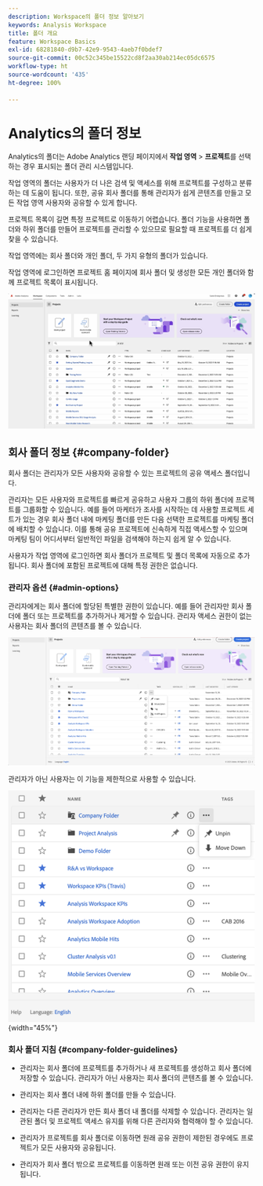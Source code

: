 ```yaml
---
description: Workspace의 폴더 정보 알아보기
keywords: Analysis Workspace
title: 폴더 개요
feature: Workspace Basics
exl-id: 68281840-d9b7-42e9-9543-4aeb7f0bdef7
source-git-commit: 00c52c345be15522cd8f2aa30ab214ec05dc6575
workflow-type: ht
source-wordcount: '435'
ht-degree: 100%

---
```


# Analytics의 폴더 정보

Analytics의 폴더는 Adobe Analytics 랜딩 페이지에서 **작업 영역** > **프로젝트**&#x200B;를 선택하는 경우 표시되는 폴더 관리 시스템입니다.

작업 영역의 폴더는 사용자가 더 나은 검색 및 액세스를 위해 프로젝트를 구성하고 분류하는 데 도움이 됩니다. 또한, 공유 회사 폴더를 통해 관리자가 쉽게 콘텐츠를 만들고 모든 작업 영역 사용자와 공유할 수 있게 합니다.

프로젝트 목록이 길면 특정 프로젝트로 이동하기 어렵습니다. 폴더 기능을 사용하면 폴더와 하위 폴더를 만들어 프로젝트를 관리할 수 있으므로 필요할 때 프로젝트를 더 쉽게 찾을 수 있습니다.

작업 영역에는 회사 폴더와 개인 폴더, 두 가지 유형의 폴더가 있습니다.

작업 영역에 로그인하면 프로젝트 홈 페이지에 회사 폴더 및 생성한 모든 개인 폴더와 함께 프로젝트 목록이 표시됩니다.

![](/help/analyze/analysis-workspace/build-workspace-project/assets/landing-page2.png)

## 회사 폴더 정보 {#company-folder}

회사 폴더는 관리자가 모든 사용자와 공유할 수 있는 프로젝트의 공유 액세스 폴더입니다.

관리자는 모든 사용자와 프로젝트를 빠르게 공유하고 사용자 그룹의 하위 폴더에 프로젝트를 그룹화할 수 있습니다. 예를 들어 마케터가 조사를 시작하는 데 사용할 프로젝트 세트가 있는 경우 회사 폴더 내에 마케팅 폴더를 만든 다음 선택한 프로젝트를 마케팅 폴더에 배치할 수 있습니다. 이를 통해 공유 프로젝트에 신속하게 직접 액세스할 수 있으며 마케팅 팀이 어디서부터 일반적인 파일을 검색해야 하는지 쉽게 알 수 있습니다.

사용자가 작업 영역에 로그인하면 회사 폴더가 프로젝트 및 폴더 목록에 자동으로 추가됩니다. 회사 폴더에 포함된 프로젝트에 대해 특정 권한은 없습니다.


### 관리자 옵션 {#admin-options}

관리자에게는 회사 폴더에 할당된 특별한 권한이 있습니다. 예를 들어 관리자만 회사 폴더에 폴더 또는 프로젝트를 추가하거나 제거할 수 있습니다. 관리자 액세스 권한이 없는 사용자는 회사 폴더의 콘텐츠를 볼 수 있습니다.

![](/help/analyze/analysis-workspace/build-workspace-project/assets/admin-options.png)

관리자가 아닌 사용자는 이 기능을 제한적으로 사용할 수 있습니다.

![](/help/analyze/analysis-workspace/build-workspace-project/assets/non-admin-folder-options.png){width="45%"}

### 회사 폴더 지침 {#company-folder-guidelines}

- 관리자는 회사 폴더에 프로젝트를 추가하거나 새 프로젝트를 생성하고 회사 폴더에 저장할 수 있습니다. 관리자가 아닌 사용자는 회사 폴더의 콘텐츠를 볼 수 있습니다.

- 관리자는 회사 폴더 내에 하위 폴더를 만들 수 있습니다.

- 관리자는 다른 관리자가 만든 회사 폴더 내 폴더를 삭제할 수 있습니다. 관리자는 일관된 폴더 및 프로젝트 액세스 유지를 위해 다른 관리자와 협력해야 할 수 있습니다.

- 관리자가 프로젝트를 회사 폴더로 이동하면 원래 공유 권한이 제한된 경우에도 프로젝트가 모든 사용자와 공유됩니다.

- 관리자가 회사 폴더 밖으로 프로젝트를 이동하면 원래 또는 이전 공유 권한이 유지됩니다.
